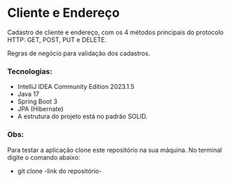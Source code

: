 # Cliente e Endereço
Cadastro de cliente e endereço, com os 4 métodos principais
do protocolo HTTP: GET, POST, PUT e DELETE.

Regras de negócio para validação dos cadastros.

### Tecnologias:
* IntelliJ IDEA Community Edition 2023.1.5
* Java 17
* Spring Boot 3
* JPA (Hibernate)
* A estrutura do projeto está no padrão SOLID.

### Obs:
Para testar a aplicação clone este repositório na sua
máquina. No terminal digite o comando abaixo:
* git clone   -link do repositório-
